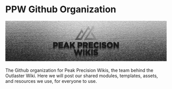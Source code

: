 # PPW Github Organization
![org logo](https://github.com/Peak-Precision-Wikis/.github/blob/main/PEAK%20PRECISION%20WIKIS%20WORDMARK.png)
<br><br>
The Github organization for Peak Precision Wikis, the team behind the Outlaster Wiki. Here we will post our shared modules, templates, assets, and resources we use, for everyone to use.
